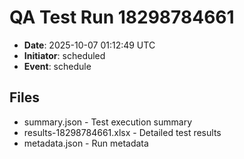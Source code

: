 # QA Test Run 18298784661

- **Date**: 2025-10-07 01:12:49 UTC
- **Initiator**: scheduled
- **Event**: schedule

## Files
- summary.json - Test execution summary
- results-18298784661.xlsx - Detailed test results
- metadata.json - Run metadata
